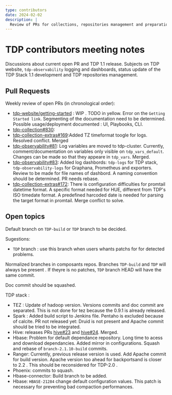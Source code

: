 ```yaml
---
type: contributors
date: 2024-02-02
description: |
  Review of PRs for collections, repositories management and preparations for TDP-1.1.
---
```


# TDP contributors meeting notes

Discussions about current open PR and TDP 1.1 release. Subjects on TDP website, `tdp-observability` logging and dashboards, status update of the TDP Stack 1.1 development and TDP repositories management.

## Pull Requests

Weekly review of open PRs (in chronological order):

- [tdp-website/getting-started](https://github.com/TOSIT-IO/tdp-website/tree/getting-started) : WIP . TODO in yellow. Error on the `Getting Started link`. Segmenting of the documentation need to be determined. Possible usage/deployment documented : UI, Playbooks, CLI.
- [tdp-collection#830](https://github.com/TOSIT-IO/tdp-collection/pull/830):
- [tdp-collection-extras#169](https://github.com/TOSIT-IO/tdp-collection-extras/pull/169):Added TZ timeformat toogle for logs. Resolved conflict. Merged
- [tdp-observability#81](https://github.com/TOSIT-IO/tdp-observability/pull/81): Log variables are moved to tdp-cluster. Currently, comment/documentation on variables only visible on `tdp_vars_default`. Changes can be made so that they appeare in `tdp_vars`. Merged.
- [tdp-observability#83](https://github.com/TOSIT-IO/tdp-observability/pull/83): Added log dashbords: `tdp-logs` for TDP stack, `tdp-observability-logs` for  Graphana, Prometheus and exporters. Review to be made for file names of dashbord. A naming convention should be determined. PR needs rebase.
- [tdp-collection-extras#172](https://github.com/TOSIT-IO/tdp-collection-extras/pull/172): There is configuration difficulties for promtail datetime format. A specific format needed for HUE, different from TDP's ISO timedate format. A predefined harcoded date is needed for parsing the target format in promtail. Merge conflict to solve.


## Open topics

Default branch on `TDP-build` or `TDP` branch to be decided.

Sugestions:

- `TDP` branch : use this branch when users whants patchs for for detected problems.

Normalized branches in composants repos. Branches `TDP-build` and `TDP` will always be present . If theyre is no patches, `TDP` branch HEAD will have the same commit.

Doc commit should be squashed.

TDP stack :

- TEZ : Update of hadoop version. Versions commits and doc commit are separated. This is not done for tez because the 0.9.1 is already released.
- Spark : Added build script to Jenkins file. Pentaho is excluded because of calcite. PR not released yet: Druid is not present and Apache commit should be tried to be integrated.
- Hive: releases PRs [hive#23](https://github.com/TOSIT-IO/hive/pull/23) and [hive#24](https://github.com/TOSIT-IO/hive/pull/24/files). Merged.
- Hbase: Problem for default dependance repository. Long time to acess and download dependancies. Added mirror in configurations.
Squash and rebase of `branch-2.1.10-build` commits.
- Ranger: Currently, previous release version is used. Add Apache commit for build version. Apache version too ahead for backportsand is closer to 2.2 . This should be reconsidered for TDP-2.0 .
- Phoenix: commits to squash.
- Hbase-connector: Build branch to be added.
- Hbase: `HBASE-21284` change default configuration values. This patch is necessary for preventing bad compaction performances.
